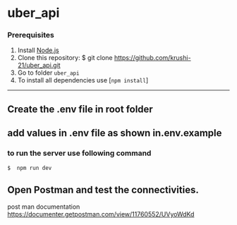 # uber_api


### Prerequisites

1. Install [Node.js](https://nodejs.org/en/download/)
2. Clone this repository: $ git clone https://github.com/krushi-21/uber_api.git
3. Go to folder `uber_api`
4. To install all dependencies use [`npm install`]

---

## Create the .env file in root folder

## add values in .env file as shown in.env.example

### to run the server use following command

```bash
$  npm run dev
```

## Open Postman and test the connectivities.
post man documentation https://documenter.getpostman.com/view/11760552/UVyoWdKd


